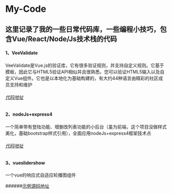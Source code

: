 # My-Code
## 这里记录了我的一些日常代码库，一些编程小技巧，包含Vue/React/Node/Js技术栈的代码

#### 1、VeeValidate
VeeValidate是Vue.js的验证库，它有很多验证规则，并支持自定义规则。它基于模板，因此它与HTML5验证API相似并且很熟悉。您可以验证HTML5输入以及自定义Vue组件。它也是以本地化为基础构建的，有大约44种语言由精彩的社区成员支持和维护

###### [代码地址](https://github.com/HongqingCao/My-Code/tree/master/VeeValidate)
##

#### 2、nodeJs+express4

一个简单带有登陆功能、增删改列表功能的小后台（虽为前端，这个项目没做样式美化，基础bootstrap样式引用），全面应用nodeJs+express4框架技术点

###### [代码地址](https://github.com/HongqingCao/My-Code/tree/master/Node-Express4)
##
#### 3、vueslidershow
一个vue的响应式自适应轮播图组件

######[示例源码地址](https://github.com/HongqingCao/My-Code/tree/master/VueSliderShow)
